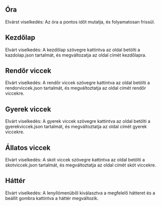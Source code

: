 Óra
---

Elvárst viselkedés: Az óra a pontos időt mutatja, és folyamatosan frissül.

Kezdőlap
--------

Elvárt viselkedés: A kezdőlap szövegre kattintva az oldal betölti a kazdolap.json tartalmát, és megváltozatja az oldal címét kezdőlapra.

Rendőr viccek
-------------

Elvárt viselkedés: A rendőr viccek szövegre kattintva az oldal betölti a rendorviccek.json tartalmát, és megváltoztatja az oldal címét rendőr viccekre.

Gyerek viccek
-------------

Elvárt viselkedés: A gyerek viccek szövegre kattintva az oldal betölti a gyerekviccek.json tartalmát, és megváltoztatja az oldal címét gyerek viccekre.

Állatos viccek
--------------

Elvárt viselkedés: A skót viccek szövegre kattintva az oldal betölti a skotviccek.json tartalmát, és megváltoztatja az oldal címét skót viccekre.

Háttér
------

Elvárt viselkedés: A lenyílómenüből kiválasztva a megfelelő hátteret és a beállít gombra kattintva a háttér megváltozik.
